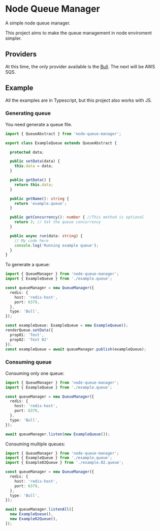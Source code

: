 # Node Queue Manager

A simple node queue manager.

This project aims to make the queue management in node enviroment simpler.

## Providers

At this time, the only provider available is the [Bull](https://www.npmjs.com/package/bull). The next will be AWS SQS.


## Example
All the examples are in Typescript, but this project also works with JS.

### Generating queue
You need generate a queue file.
```typescript
import { QueueAbstract } from 'node-queue-manager';

export class ExampleQueue extends QueueAbstract {

  protected data;

  public setData(data) {
    this.data = data;
  }

  public getData() {
    return this.data;
  }

  public getName(): string {
    return 'example.queue';
  }

  public getConcurrency(): number { //This method is optional
    return 3; // Set the queue concurrency
  }

  public async run(data: string) {
    // My code here
    console.log('Running example queue');
  }
}

```
To generate a queue:
```typescript
import { QueueManager } from 'node-queue-manager';
import { ExampleQueue } from './example.queue';

const queueManager = new QueueManager({
  redis: {
    host: 'redis-host',
    port: 6379,
  },
  type: 'Bull',
});

const exampleQueue: ExampleQueue = new ExampleQueue();
renderQueue.setData({
  prop01: 'Test',
  prop02: 'Test 02'
});
const exampleQueue = await queueManager.publish(exampleQueue);
```

### Consuming queue
Consuming only one queue:

```typescript
import { QueueManager } from 'node-queue-manager';
import { ExampleQueue } from './example.queue';

const queueManager = new QueueManager({
  redis: {
    host: 'redis-host',
    port: 6379,
  },
  type: 'Bull',
});

await queueManager.listen(new ExampleQueue());
```

Consuming multiple queues:

```typescript
import { QueueManager } from 'node-queue-manager';
import { ExampleQueue } from './example.queue';
import { Example02Queue } from './example.02.queue';

const queueManager = new QueueManager({
  redis: {
    host: 'redis-host',
    port: 6379,
  },
  type: 'Bull',
});

await queueManager.listenAll([
  new ExampleQueue(),
  new Example02Queue(),
]);
```
